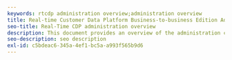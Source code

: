 ```yaml
---
keywords: rtcdp administration overview;administration overview
title: Real-time Customer Data Platform Business-to-business Edition Administration Overview
seo-title: Real-Time CDP administration overview
description: This document provides an overview of the administration capabilities of Real-time Customer Data Platform, powered by Adobe Experience Platform. 
seo-description: seo description
exl-id: c5bdeac6-345a-4ef1-bc5a-a993f565b9d6
---
```

